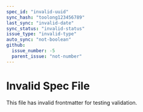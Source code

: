 ```yaml
---
spec_id: "invalid-uuid"
sync_hash: "toolong123456789"
last_sync: "invalid-date"
sync_status: "invalid-status"
issue_type: "invalid-type"
auto_sync: "not-boolean"
github:
  issue_number: -5
  parent_issue: "not-number"
---
```


# Invalid Spec File

This file has invalid frontmatter for testing validation.